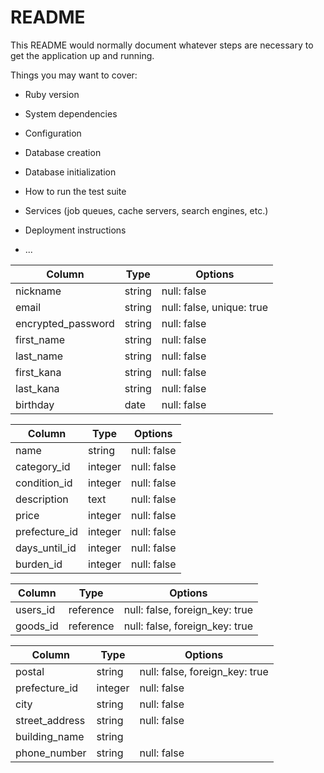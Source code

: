 # README

This README would normally document whatever steps are necessary to get the
application up and running.

Things you may want to cover:

* Ruby version

* System dependencies

* Configuration

* Database creation

* Database initialization

* How to run the test suite

* Services (job queues, cache servers, search engines, etc.)

* Deployment instructions

* ...

<!-- usersテーブル -->

|Column             |Type    |Options                       |
|------             |----    |-------                       |
|nickname           |string  |null: false                   |
|email              |string  |null: false, unique: true     |
|encrypted_password |string  |null: false                   |
|first_name         |string  |null: false                   |
|last_name          |string  |null: false                   |
|first_kana         |string  |null: false                   |
|last_kana          |string  |null: false                   |
|birthday           |date    |null: false                   |

<!-- goodsテーブル -->

|Column       |Type    |Options    |
|------       |----    |-------    |
|name         |string  |null: false|
|category_id  |integer |null: false|
|condition_id |integer |null: false|
|description  |text    |null: false|
|price        |integer |null: false|
|prefecture_id|integer |null: false|
|days_until_id|integer |null: false|
|burden_id    |integer |null: false|

<!-- boughtsテーブル -->

|Column  |Type     |Options|
|------  |----     |-------|
|users_id |reference|null: false, foreign_key: true|
|goods_id|reference|null: false, foreign_key: true|

<!-- shippingsテーブル -->

|Column        |Type   |Options    |
|------        |----   |-------    |
|postal        |string |null: false, foreign_key: true|
|prefecture_id |integer|null: false|
|city          |string |null: false|
|street_address|string |null: false|
|building_name |string |           |
|phone_number  |string |null: false|